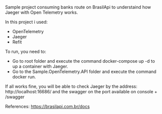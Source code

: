 Sample project consuming banks route on BrasilApi to understaind how Jaeger with Open Telemetry works.

In this project i used:
- OpenTelemetry
- Jaeger
- Refit

To run, you need to:
- Go to root folder and execute the command docker-compose up -d to up a container with Jaeger.
- Go to the Sample.OpenTelemetry.API folder and execute the command docker run.

If all works fine, you will be able to check Jaeger by the address: http://localhost:16686/ and the swagger on the port available on console + /swagger

References:
https://brasilapi.com.br/docs
